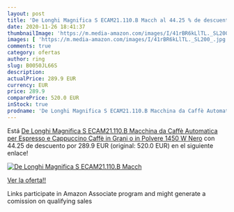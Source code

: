 ```yaml
---
layout: post
title: 'De Longhi Magnifica S ECAM21.110.B Macch al 44.25 % de descuento'
date: 2020-11-26 18:41:37
thumbnailImage: 'https://m.media-amazon.com/images/I/41rBR6kLlTL._SL200_.jpg'
images: [ 'https://m.media-amazon.com/images/I/41rBR6kLlTL._SL200_.jpg' ]
comments: true
category: ofertas
author: ring
slug: B0050JL66S
description:
actualPrice: 289.9 EUR
currency: EUR
price: 289.9
comparePrice: 520.0 EUR
inStock: true
prodname: 'De Longhi Magnifica S ECAM21.110.B Macchina da Caffè Automatica per Espresso e Cappuccino  Caffè in Grani o in Polvere  1450 W  Nero'
---
```


Está [De Longhi Magnifica S ECAM21.110.B Macchina da Caffè Automatica per Espresso e Cappuccino  Caffè in Grani o in Polvere  1450 W  Nero](https://www.amazon.it/dp/B0050JL66S/?tag=tolees00-21) con 44.25 de descuento por 289.9 EUR (original: 520.0 EUR) en el siguiente enlace!

[![De Longhi Magnifica S ECAM21.110.B Macch](https://m.media-amazon.com/images/I/41rBR6kLlTL._SL200_.jpg)](https://www.amazon.it/dp/B0050JL66S/?tag=tolees00-21)

[Ver la oferta!!](https://www.amazon.it/dp/B0050JL66S/?tag=tolees00-21)

Links participate in Amazon Associate program and might generate a comission on qualifying sales


